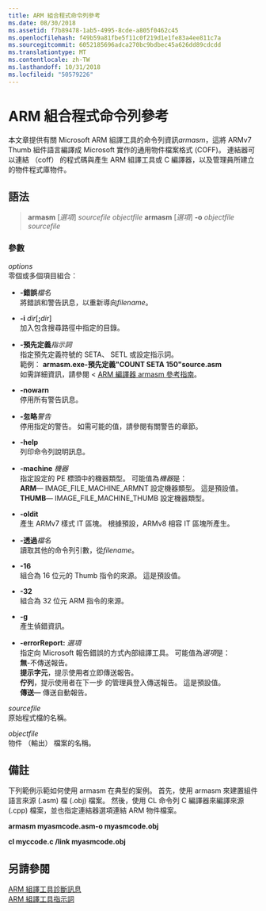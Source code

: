 ```yaml
---
title: ARM 組合程式命令列參考
ms.date: 08/30/2018
ms.assetid: f7b89478-1ab5-4995-8cde-a805f0462c45
ms.openlocfilehash: f49b59a81fbe5f11c0f219d1e1fe83a4ee811c7a
ms.sourcegitcommit: 6052185696adca270bc9bdbec45a626dd89cdcdd
ms.translationtype: MT
ms.contentlocale: zh-TW
ms.lasthandoff: 10/31/2018
ms.locfileid: "50579226"
---
```

# <a name="arm-assembler-command-line-reference"></a>ARM 組合程式命令列參考

本文章提供有關 Microsoft ARM 組譯工具的命令列資訊*armasm*，這將 ARMv7 Thumb 組件語言編譯成 Microsoft 實作的通用物件檔案格式 (COFF)。 連結器可以連結 （coff） 的程式碼與產生 ARM 組譯工具或 C 編譯器，以及管理員所建立的物件程式庫物件。

## <a name="syntax"></a>語法

> **armasm** [*選項*] *sourcefile* *objectfile*
> **armasm** [*選項*] **-o** *objectfile* *sourcefile*

### <a name="parameters"></a>參數

*options*<br/>
零個或多個項目組合：

- **-錯誤***檔名*<br/>
   將錯誤和警告訊息，以重新導向*filename*。

- **-i** *dir*[**;**<em>dir</em>]<br/>
   加入包含搜尋路徑中指定的目錄。

- **-預先定義***指示詞*<br/>
   指定預先定義符號的 SETA、 SETL 或設定指示詞。<br/>
   範例： **armasm.exe-預先定義"COUNT SETA 150"source.asm**<br/>
   如需詳細資訊，請參閱 < [ARM 編譯器 armasm 參考指南](http://infocenter.arm.com/help/topic/com.arm.doc.dui0802b/index.html)。

- **-nowarn**<br/>
   停用所有警告訊息。

- **-忽略***警告*<br/>
   停用指定的警告。 如需可能的值，請參閱有關警告的章節。

- **-help**<br/>
   列印命令列說明訊息。

- **-machine** *機器*<br/>
   指定設定的 PE 標頭中的機器類型。  可能值為*機器*是：<br/>
   **ARM**— IMAGE_FILE_MACHINE_ARMNT 設定機器類型。 這是預設值。<br/>
   **THUMB**— IMAGE_FILE_MACHINE_THUMB 設定機器類型。

- **-oldit**<br/>
   產生 ARMv7 樣式 IT 區塊。  根據預設，ARMv8 相容 IT 區塊所產生。

- **-透過***檔名*<br/>
   讀取其他的命令列引數，從*filename*。

- **-16**<br/>
   組合為 16 位元的 Thumb 指令的來源。  這是預設值。

- **-32**<br/>
   組合為 32 位元 ARM 指令的來源。

- **-g**<br/>
   產生偵錯資訊。

- **-errorReport:** *選項*<br/>
   指定向 Microsoft 報告錯誤的方式內部組譯工具。  可能值為*選項*是：<br/>
   **無**-不傳送報告。<br/>
   **提示字元**，提示使用者立即傳送報告。<br/>
   **佇列**，提示使用者在下一步 的管理員登入傳送報告。 這是預設值。<br/>
   **傳送**— 傳送自動報告。

*sourcefile*<br/>
原始程式檔的名稱。

*objectfile*<br/>
物件 （輸出） 檔案的名稱。

## <a name="remarks"></a>備註

下列範例示範如何使用 armasm 在典型的案例。 首先，使用 armasm 來建置組件語言來源 (.asm) 檔 (.obj) 檔案。 然後，使用 CL 命令列 C 編譯器來編譯來源 (.cpp) 檔案，並也指定連結器選項連結 ARM 物件檔案。

**armasm myasmcode.asm-o myasmcode.obj**

**cl myccode.c /link myasmcode.obj**

## <a name="see-also"></a>另請參閱

[ARM 組譯工具診斷訊息](../../assembler/arm/arm-assembler-diagnostic-messages.md)<br/>
[ARM 組譯工具指示詞](../../assembler/arm/arm-assembler-directives.md)<br/>
